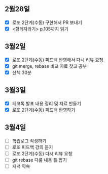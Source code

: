## 2월28일

- [x] 로또 2단계(수동) 구현해서 PR 보내기
- [x] <함께자라기> p.105까지 읽기

## 3월2일

- [x] 로또 2단계(수동) 피드백 반영해서 다시 리뷰 요청
- [x] git merge, rebase 비교 자료 찾고 공부
- [x] 산책 30분

## 3월3일

- [x] 테코톡 발표 내용 정리 및 자료 만들기
- [x] 로또 2단계(수동) 피드백 반영하기

## 3월4일
- [ ] 학습로그 작성하기
- [ ] 로또 피드백 강의 듣기
- [ ] 로또 2단계(수동) 다시 리뷰 요청
- [ ] git rebase 다룰 내용 틀 잡기
- [ ] 저녁 약속